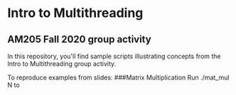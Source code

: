 # Intro to Multithreading
## AM205 Fall 2020 group activity

In this repository, you'll find sample scripts illustrating concepts from the Intro to Multithreading group activity.

To reproduce examples from slides:
###Matrix Multiplication
Run ./mat_mul N to 
